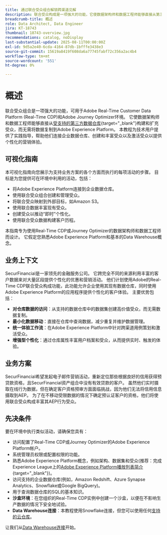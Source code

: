 ```yaml
---
title: 通过联合受众组合解锁跨渠道见解
description: 联合受众构成是一项强大的功能，它使数据架构师和数据工程师能够直接从第三方数据仓库构建和丰富受众。
breadcrumb-title: 概述
role: Data Architect, Data Engineer
jira: KT-18743
thumbnail: 18743-overview.jpg
recommendations: catalog, noDisplay
last-substantial-update: 2025-08-11T00:00:00Z
exl-id: 9d5a2e40-6cda-4164-87db-1bfffe3438e3
source-git-commit: 15619a8419f608da6a77745fabf72c356a2ac4b4
workflow-type: tm+mt
source-wordcount: '551'
ht-degree: 0%

---
```


# 概述

联合受众组合是一项强大的功能，可用于Adobe Real-Time Customer Data Platform (Real-Time CDP)和Adobe Journey Optimizer环境。 它使数据架构师和数据工程师能够直接从[受支持的第三方数据仓库](https://experienceleague.adobe.com/zh-hans/docs/federated-audience-composition/using/start/access-prerequisites){target="_blank"}构建和扩充受众，而无需将数据复制到Adobe Experience Platform。 本教程为技术用户提供了实践指导，帮助他们连接企业数据仓库、创建和丰富受众以及激活受众以提供个性化的营销体验。

## 可视化指南

本可视化指南向您展示为支持业务方案的各个方面而执行的每项活动的步骤。 目标是为您提供可在环境中利用的活动，包括：

- 将Adobe Experience Platform连接到企业数据仓库。
- 使用联合受众组合创建和管理受众。
- 将联合受众映射到外部目标，如Amazon S3。
- 使用联合数据丰富现有受众。
- 创建受众以推动“即时”个性化。
- 使用联合受众数据构建客户历程。

本指南专为使用Real-Time CDP或Journey Optimizer的数据架构师和数据工程师而设计。 它假定您熟悉Adobe Experience Platform和基本的Data Warehouse概念。

## 业务上下文

SecurFinancial是一家领先的金融服务公司。 它跨完全不同的来源利用丰富的客户数据来对大量区段提供个性化的优惠和营销活动。 他们计划使用Adobe的Real-Time CDP联合受众构成功能，此功能允许企业使用其现有数据仓库，同时使用Adobe Experience Platform的应用程序提供个性化的客户体验。 主要优势包括：

- **对仓库数据的访问**：从支持的数据仓库中的数据集创建高价值受众，而无需数据复制。
- **最小化数据移动**：直接在仓库中查询数据，减少重复并维护数据管理。
- **统一体验工作流**：在Adobe Experience Platform中针对跨渠道用例策划和激活受众。
- **增强型个性化**：通过仓库属性丰富用户档案和受众，从而提供实时、触发的体验。

## 业务方案

SecurFinancial希望发起电子邮件营销活动，重新定位那些根据良好的信用获得预贷款资格，且SecurFinancial资产组合中没有有效贷款的客户。 虽然他们实时摄取在线行为数据，但在确定客户资格预审方面面临挑战，因为他们无法将信用信息摄取到AEP。 为了在不移动受限数据的情况下确定预认证客户的资格，他们将使用联合受众构成丰富其AEP行为受众。

## 先决条件

要在环境中执行类似活动，请确保您具有：

- 访问配置了Real-Time CDP或Journey Optimizer的Adobe Experience Platform帐户。
- 系统管理员权限或配置权限的功能。
- 熟悉Adobe Experience Platform概念，例如架构、数据集和受众(推荐：完成Experience League上的[Adobe Experience Platform播放列表简介](https://experienceleague.adobe.com/zh-hans/playlists/experience-platform-introduction?lang=en){target="_blank"})。
- 访问支持的企业数据仓库(例如，Amazon Redshift、Azure Synapse Analytics、Snowflake或Google BigQuery)。
- 用于查询数据仓库的SQL的基本知识。
- **沙盒环境**：在您组织的Real-Time CDP实例中创建一个沙盒，以便在不影响生产数据的情况下安全地试验。
- **Data Warehouse连接**：本教程使用Snowflake连接，但您可以使用任何[支持的云仓库](https://experienceleague.adobe.com/zh-hans/docs/federated-audience-composition/using/start/access-prerequisites)。

让我们从[Data Warehouse连接](data-warehouse-connection.md)开始。
